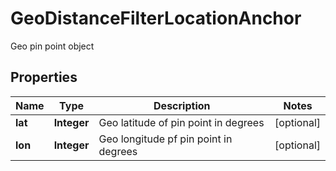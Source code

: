 

# GeoDistanceFilterLocationAnchor

Geo pin point object

## Properties

| Name | Type | Description | Notes |
|------------ | ------------- | ------------- | -------------|
|**lat** | **Integer** | Geo latitude of pin point in degrees |  [optional] |
|**lon** | **Integer** | Geo longitude pf pin point in degrees |  [optional] |






